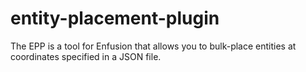 # entity-placement-plugin
The EPP is a tool for Enfusion that allows you to bulk-place entities at coordinates specified in a JSON file.

